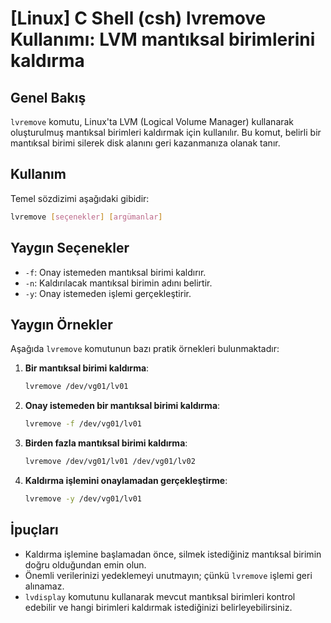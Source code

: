 # [Linux] C Shell (csh) lvremove Kullanımı: LVM mantıksal birimlerini kaldırma

## Genel Bakış
`lvremove` komutu, Linux'ta LVM (Logical Volume Manager) kullanarak oluşturulmuş mantıksal birimleri kaldırmak için kullanılır. Bu komut, belirli bir mantıksal birimi silerek disk alanını geri kazanmanıza olanak tanır.

## Kullanım
Temel sözdizimi aşağıdaki gibidir:

```bash
lvremove [seçenekler] [argümanlar]
```

## Yaygın Seçenekler
- `-f`: Onay istemeden mantıksal birimi kaldırır.
- `-n`: Kaldırılacak mantıksal birimin adını belirtir.
- `-y`: Onay istemeden işlemi gerçekleştirir.

## Yaygın Örnekler
Aşağıda `lvremove` komutunun bazı pratik örnekleri bulunmaktadır:

1. **Bir mantıksal birimi kaldırma**:
   ```bash
   lvremove /dev/vg01/lv01
   ```

2. **Onay istemeden bir mantıksal birimi kaldırma**:
   ```bash
   lvremove -f /dev/vg01/lv01
   ```

3. **Birden fazla mantıksal birimi kaldırma**:
   ```bash
   lvremove /dev/vg01/lv01 /dev/vg01/lv02
   ```

4. **Kaldırma işlemini onaylamadan gerçekleştirme**:
   ```bash
   lvremove -y /dev/vg01/lv01
   ```

## İpuçları
- Kaldırma işlemine başlamadan önce, silmek istediğiniz mantıksal birimin doğru olduğundan emin olun.
- Önemli verilerinizi yedeklemeyi unutmayın; çünkü `lvremove` işlemi geri alınamaz.
- `lvdisplay` komutunu kullanarak mevcut mantıksal birimleri kontrol edebilir ve hangi birimleri kaldırmak istediğinizi belirleyebilirsiniz.